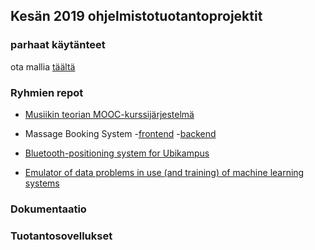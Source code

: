 
## Kesän 2019 ohjelmistotuotantoprojektit

### parhaat käytänteet

ota mallia [täältä](https://github.com/ohtu-ohjaajat/OhTuHistory/blob/master/reference.md)

### Ryhmien repot
- [Musiikin teorian MOOC-kurssijärjestelmä](https://github.com/rage/musiikin-teoria-material)
- Massage Booking System
  -[frontend](https://github.com/karoliinaemilia/massage-booking-system)
  -[backend](https://github.com/villeheikkila/massage-booking-system-backend)

- [Bluetooth-positioning system for Ubikampus](https://github.com/ubikampus/Bluetooth-location-server)
- [Emulator of data problems in use (and training) of machine learning systems](https://github.com/dpEmu/dpEmu)

### Dokumentaatio

### Tuotantosovellukset

